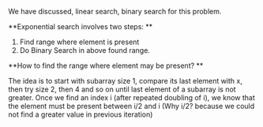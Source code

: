 We have discussed, linear search, binary search for this problem.

**Exponential search involves two steps: ** 
1) Find range where element is present
2) Do Binary Search in above found range.

**How to find the range where element may be present? **

The idea is to start with subarray size 1, compare its last element with x, then try size 2, then 4 and so on until last element of a subarray is not greater. 
Once we find an index i (after repeated doubling of i), we know that the element must be present between i/2 and i (Why i/2? because we could not find a greater value in previous iteration)
